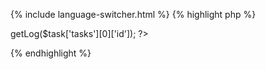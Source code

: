 {% include language-switcher.html %}
{% highlight php %}
<?php
$log = worker->getLog($task['tasks'][0]['id']);
?>
{% endhighlight %}
